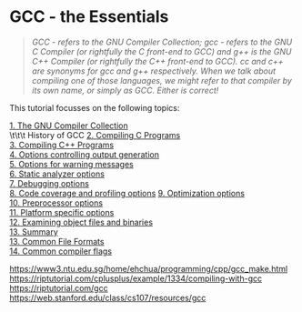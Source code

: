 # GCC - the Essentials

> *GCC - refers to the GNU Compiler Collection; gcc - refers to the GNU C Compiler (or rightfully the C front-end to GCC) and g++ is the GNU C++ Compiler (or rightfully the C++ front-end to GCC). *cc* and *c++* are synonyms for gcc and g++ respectively. When we talk about compiling one of those languages, we might refer to that compiler by its own name, or simply as GCC. Either is correct!*

This tutorial focusses on the following topics:

[1. The GNU Compiler Collection](/GCC/01.The-GNU-Compiler-Collection.md)  
\t\t\t History of GCC
[2. Compiling C Programs](/GCC/02.Compiling-C-Programs.md)  
[3. Compiling C++ Programs](/GCC/03.Compiling-C++Programs.md)  
[4. Options controlling output generation](/GCC/04.Options-controlling-output-generation.md)  
[5. Options for warning messages](/GCC/05.Options-for-warning-messages.md)  
[6. Static analyzer options](/GCC/06.Static-analyzer-options.md)  
[7. Debugging options](/GCC/07.Debugging-options.md)  
[8. Code coverage and profiling options](08.Code-coverage-and-profiling-options.md)
[9. Optimization options](/GCC/09.Optimization-options.md)    
[10. Preprocessor options](/GCC/10.Preprocessor-options.md)  
[11. Platform specific options](/GCC/11.Platform-specific-options.md)  
[12. Examining object files and binaries ](/GCC/12.Examining-object-files-and-binaries.md)  
[13. Summary](/GCC/13.Summary.md)  
[13. Common File Formats](/GCC/13.Common-File-Formats.md)  
[14. Common compiler flags](/GCC/14.Common-compiler-flags.md)  


https://www3.ntu.edu.sg/home/ehchua/programming/cpp/gcc_make.html  
https://riptutorial.com/cplusplus/example/1334/compiling-with-gcc  
https://riptutorial.com/gcc  
https://web.stanford.edu/class/cs107/resources/gcc  
